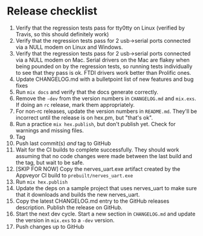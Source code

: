 # Release checklist

  1. Verify that the regression tests pass for tty0tty on Linux (verified by Travis,
     so this should definitely work)
  2. Verify that the regression tests pass for 2 usb->serial ports connected via
     a NULL modem on Linux and Windows.
  3. Verify that the regression tests pass for 2 usb->serial ports connected via
     a NULL modem on Mac. Serial drivers on the Mac are flakey when being pounded on by
     the regression tests, so running tests individually to see that they pass
     is ok. FTDI drivers work better than Prolific ones.
  4. Update CHANGELOG.md with a bulletpoint list of new features and bug fixes
  5. Run `mix docs` and verify that the docs generate correctly.
  6. Remove the `-dev` from the version numbers in `CHANGELOG.md` and `mix.exs`. If
     doing an `rc` release, mark them appropriately.
  7. For non-rc releases, update the version numbers in `README.md`. They'll be
     incorrect until the release is on hex.pm, but "that's ok".
  8. Run a practice `mix hex.publish`, but don't publish yet. Check for warnings
     and missing files.
  9. Tag
  10. Push last commit(s) *and* tag to GitHub
  11. Wait for the CI builds to complete successfully. They should work
      assuming that no code changes were made between the last build and the tag,
      but wait to be safe.
  12. [SKIP FOR NOW] Copy the nerves_uart.exe artifact created by the Appveyor CI build to `prebuilt/nerves_uart.exe`
  13. Run `mix hex.publish`
  14. Update the deps on a sample project that uses nerves_uart to make sure that it
      downloads and builds the new nerves_uart.
  15. Copy the latest CHANGELOG.md entry to the GitHub releases description.
      Publish the release on GitHub.
  16. Start the next dev cycle. Start a new section in `CHANGELOG.md` and
      update the version in `mix.exs` to a `-dev` version.
  17. Push changes up to GitHub

